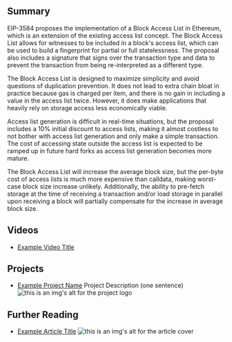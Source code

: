 ## Summary

EIP-3584 proposes the implementation of a Block Access List in Ethereum, which is an extension of the existing access list concept. The Block Access List allows for witnesses to be included in a block's access list, which can be used to build a fingerprint for partial or full statelessness. The proposal also includes a signature that signs over the transaction type and data to prevent the transaction from being re-interpreted as a different type. 

The Block Access List is designed to maximize simplicity and avoid questions of duplication prevention. It does not lead to extra chain bloat in practice because gas is charged per item, and there is no gain in including a value in the access list twice. However, it does make applications that heavily rely on storage access less economically viable. 

Access list generation is difficult in real-time situations, but the proposal includes a 10% initial discount to access lists, making it almost costless to not bother with access list generation and only make a simple transaction. The cost of accessing state outside the access list is expected to be ramped up in future hard forks as access list generation becomes more mature. 

The Block Access List will increase the average block size, but the per-byte cost of access lists is much more expensive than calldata, making worst-case block size increase unlikely. Additionally, the ability to pre-fetch storage at the time of receiving a transaction and/or load storage in parallel upon receiving a block will partially compensate for the increase in average block size.

## Videos

- [Example Video Title](https://www.youtube.com/watch?v=TDGq4aeevgY)

## Projects

- [Example Project Name](https://xxxx.xxx/xxxxx) Project Description (one sentence) ![this is an img's alt for the project logo](https://xxxx.xxx/project-logo.xxx)

## Further Reading

- [Example Article Title](https://xxxx.xxx/xxxxx) ![this is an img's alt for the article cover](https://xxxx.xxx/article-cover.xxx)
